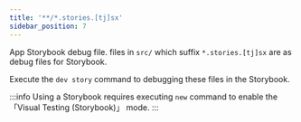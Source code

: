 ```yaml
---
title: '**/*.stories.[tj]sx'
sidebar_position: 7
---
```


App Storybook debug file. files in `src/` which suffix `*.stories.[tj]sx` are as debug files for Storybook.

Execute the `dev story` command to debugging these files in the Storybook.

:::info
Using a Storybook requires executing `new` command to enable the 「Visual Testing (Storybook)」 mode.
:::
